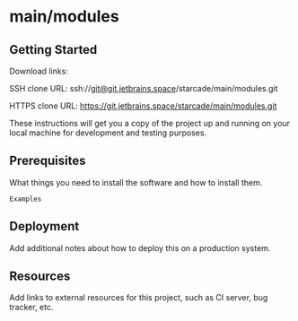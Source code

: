 # main/modules



## Getting Started

Download links:

SSH clone URL: ssh://git@git.jetbrains.space/starcade/main/modules.git

HTTPS clone URL: https://git.jetbrains.space/starcade/main/modules.git



These instructions will get you a copy of the project up and running on your local machine for development and testing purposes.

## Prerequisites

What things you need to install the software and how to install them.

```
Examples
```

## Deployment

Add additional notes about how to deploy this on a production system.

## Resources

Add links to external resources for this project, such as CI server, bug tracker, etc.
